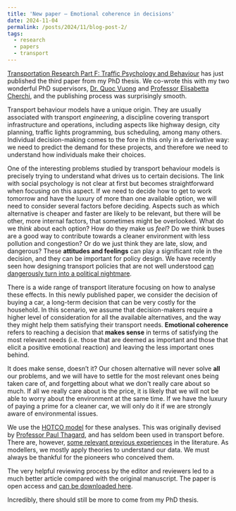 ```yaml
---
title: 'New paper – Emotional coherence in decisions'
date: 2024-11-04
permalink: /posts/2024/11/blog-post-2/
tags:
  - research
  - papers
  - transport
---
```


[Transportation Research Part F: Traffic Psychology and Behaviour](https://www.sciencedirect.com/journal/transportation-research-part-f-traffic-psychology-and-behaviour) has just published the third paper from my PhD thesis. We co-wrote this with my two wonderful PhD supervisors, [Dr. Quoc Vuong](https://www.ncl.ac.uk/medical-sciences/people/profile/quocvuong.html) and [Professor Elisabetta Cherchi](https://nyuad.nyu.edu/en/academics/divisions/engineering/faculty/elisabetta-cherchi.html), and the publishing process was surprisingly smooth.

Transport behaviour models have a unique origin. They are usually associated with transport _engineering_, a discipline covering transport infrastructure and operations, including aspects like highway design, city planning, traffic lights programming, bus scheduling, among many others. Individual decision-making comes to the fore in this only in a derivative way: we need to predict the demand for these projects, and therefore we need to understand how individuals make their choices.

One of the interesting problems studied by transport behaviour models is precisely trying to understand what drives us to certain decisions. The link with social psychology is not clear at first but becomes straightforward when focusing on this aspect. If we need to decide how to get to work tomorrow and have the luxury of more than one available option, we will need to consider several factors before deciding. Aspects such as which alternative is cheaper and faster are likely to be relevant, but there will be other, more internal factors, that sometimes might be overlooked. What do we _think_ about each option? How do they make us _feel_? Do we think buses are a good way to contribute towards a cleaner environment with less pollution and congestion? Or do we just think they are late, slow, and dangerous? These **attitudes and feelings** can play a significant role in the decision, and they can be important for policy design. We have recently seen how designing transport policies that are not well understood [can dangerously turn into a political nightmare](https://www.bbc.co.uk/news/uk-politics-66990302). 

There is a wide range of transport literature focusing on how to analyse these effects. In this newly published paper, we consider the decision of buying a car, a long-term decision that can be very costly for the household. In this scenario, we assume that decision-makers require a higher level of consideration for all the available alternatives, and the way they might help them satisfying their transport needs. **Emotional coherence** refers to reaching a decision that **makes sense** in terms of satisfying the most relevant needs (i.e. those that are deemed as important and those that elicit a positive emotional reaction) and leaving the less important ones behind. 

It does make sense, doesn’t it? Our chosen alternative will never solve **all** our problems, and we will have to settle for the most relevant ones being taken care of, and forgetting about what we don't really care about so much. If all we really care about is the price, it is likely that we will not be able to worry about the environment at the same time. If we have the luxury of paying a prime for a cleaner car, we will only do it if we are strongly aware of environmental issues.

We use the [HOTCO model](https://ndpr.nd.edu/reviews/hot-thought-mechanisms-and-applications-of-emotional-cognition/) for these analyses. This was originally devised by [Professor Paul Thagard](https://paulthagard.com/), and has seldom been used in transport before. There are, however, [some relevant previous experiences](https://www.sciencedirect.com/science/article/pii/S0040162514002960) in the literature. As modellers, we mostly apply theories to understand our data. We must always be thankful for the pioneers who conceived them.

The very helpful reviewing process by the editor and reviewers led to a much better article compared with the original manuscript. The paper is open access and [can be downloaded here](https://www.sciencedirect.com/science/article/pii/S136984782400295X).

Incredibly, there should still be more to come from my PhD thesis.
